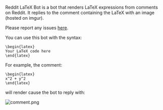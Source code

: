 Reddit LaTeX Bot is a bot that renders LaTeX expressions from comments on Reddit. It replies to the comment containing the LaTeX with an image (hosted on imgur).

Please report any issues [here](https://bitbucket.org/JakeLane/reddit-latex-bot/issues).

You can use this bot with the syntax:
```
\begin{latex}
Your LaTeX code here
\end{latex}
```

For example, the comment:
```
\begin{latex}
x^2 + y^2
\end{latex}
```
will render cause the bot to reply with:

![comment.png](https://bitbucket.org/repo/nRg56a/images/220052933-comment.png)